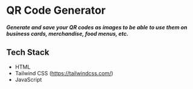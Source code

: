 # QR Code Generator

##### Generate and save your QR codes as images to be able to use them on business cards, merchandise, food menus, etc.

## Tech Stack
- HTML
- Tailwind CSS (https://tailwindcss.com/)
- JavaScript
